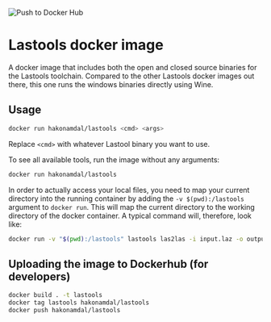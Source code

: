 ![Push to Docker Hub](https://github.com/hawkaa/docker-lastools/workflows/Push%20to%20Docker%20Hub/badge.svg)

# Lastools docker image

A docker image that includes both the open and closed source binaries for the
Lastools toolchain. Compared to the other Lastools docker images out there, this
one runs the windows binaries directly using Wine.

## Usage

```bash
docker run hakonamdal/lastools <cmd> <args>
```

Replace `<cmd>` with whatever Lastool binary you want to use.

To see all available tools, run the image without any arguments:

```bash
docker run hakonamdal/lastools
```

In order to actually access your local files, you need to map your current
directory into the running container by adding the `-v $(pwd):/lastools` argument
to `docker run`. This will map the current directory to the working directory
of the docker container. A typical command will, therefore, look like:

```bash
docker run -v "$(pwd):/lastools" lastools las2las -i input.laz -o output.las
```

## Uploading the image to Dockerhub (for developers)

```bash
docker build . -t lastools
docker tag lastools hakonamdal/lastools
docker push hakonamdal/lastools
```
